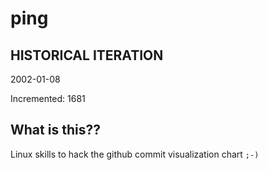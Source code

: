 # ping

## HISTORICAL ITERATION
2002-01-08

Incremented: 1681

## What is this?? 
Linux skills to hack the github commit visualization chart `;-)`
